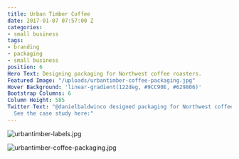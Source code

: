 ```yaml
---
title: Urban Timber Coffee
date: 2017-01-07 07:57:00 Z
categories:
- small business
tags:
- branding
- packaging
- small business
position: 6
Hero Text: Designing packaging for Northwest coffee roasters.
Featured Image: "/uploads/urbantimber-coffee-packaging.jpg"
Hover Background: 'linear-gradient(122deg, #9CC90E, #629806)'
Bootstrap Columns: 6
Column Height: 585
Twitter Text: "@danielbaldwinco designed packaging for Northwest coffee roasters.
  See the case study here:"
---
```


![urbantimber-labels.jpg](/uploads/urbantimber-labels.jpg)

![urbantimber-coffee-packaging.jpg](/uploads/urbantimber-coffee-packaging.jpg)